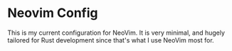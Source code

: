 # Neovim Config

This is my current configuration for NeoVim. 
It is very minimal, and hugely tailored for Rust development since that's what I use NeoVim most for.


